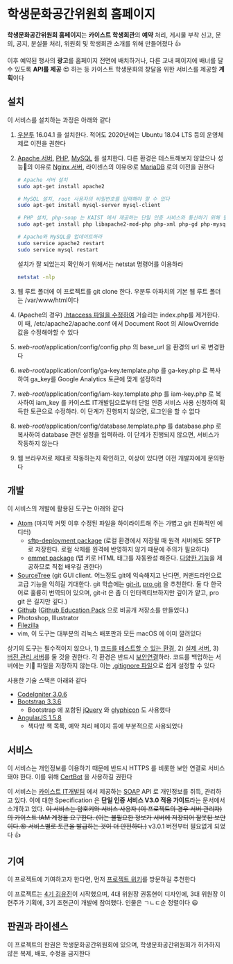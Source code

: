 # 학생문화공간위원회 홈페이지

**학생문화공간위원회 홈페이지**는 **카이스트 학생회관**의 **예약** 처리, 게시물 부착 신고, 문의, 공지, 분실물 처리, 위원회 및 학생회관 소개를 위해 만들어졌다 ​:+1:​

​이후 예약된 행사의 **광고**를 홈페이지 전면에 배치하거나, 다른 교내 페이지에 배너를 달 수 있도록 **API를 제공** :heart_eyes: 하는 등 카이스트 학생문화의 창달을 위한 서비스를 제공할 **계획**이다

## 설치

이 서비스를 설치하는 과정은 아래와 같다

1. [우분투](https://www.ubuntu.com) 16.04.1 을 설치한다. 적어도 2020년에는 Ubuntu 18.04 LTS 등의 운영체제로 이전을 권한다

2. [Apache 서버](https://httpd.apache.org), [PHP](http://php.net), [MySQL](https://www.mysql.com) 를 설치한다. 다른 환경은 테스트해보지 않았으나 성능:sparkling_heart:의 이유로 [Nginx 서버](https://www.nginx.com), 라이센스의 이유:cry:로 [MariaDB](https://mariadb.org) 로의 이전을 권한다

   ```bash
   # Apache 서버 설치
   sudo apt-get install apache2

   # MySQL 설치, root 사용자의 비밀번호를 입력해야 할 수 있다
   sudo apt-get install mysql-server mysql-client

   # PHP 설치, php-soap 는 KAIST 에서 제공하는 단일 인증 서비스와 통신하기 위해 필요하다
   sudo apt-get install php libapache2-mod-php php-xml php-gd php-mysql php-soap

   # Apache와 MySQL을 업데이트하라
   sudo service apache2 restart
   sudo service mysql restart
   ```

   설치가 잘 되었는지 확인하기 위해서는 netstat 명령어를 이용하라

   ```bash
   netstat -nlp
   ```

3. 웹 루트 폴더에 이 프로젝트를 git clone 한다. 우분투 아파치의 기본 웹 루트 폴더는 /var/www/html이다

4. (Apache의 경우) [.htaccess 파일을 수정하여](https://codeigniter.com/user_guide/general/urls.html#removing-the-index-php-file) 거슬리는 index.php를 제거한다. 이 때, /etc/apache2/apache.conf 에서 Document Root 의 AllowOverride 값을 수정해야할 수 있다

5. *web-root*/application/config/config.php 의 base_url 을 환경의 url 로 변경한다

6. *web-root*/application/config/ga-key.template.php 를 ga-key.php 로 복사하여 ga_key를 Google Analytics 토큰에 맞게 설정하라

7. *web-root*/application/config/iam-key.template.php 를 iam-key.php 로 복사하여 iam_key 를 카이스트 IT개발팀으로부터 단일 인증 서비스 사용 신청하여 획득한 토큰으로 수정하라. 이 단계가 진행되지 않으면, 로그인을 할 수 없다

8. *web-root*/application/config/database.template.php 를 database.php 로 복사하여 database 관련 설정을 입력하라. 이 단계가 진행되지 않으면, 서비스가 작동하지 않는다

9. 웹 브라우저로 제대로 작동하는지 확인하고, 이상이 있다면 이전 개발자에게 문의한다

## 개발

이 서비스의 개발에 활용된 도구는 아래와 같다

- [Atom](https://atom.io) (마지막 커밋 이후 수정된 파일을 하이라이트해 주는 가볍고 git 친화적인 에디터)
  - [sftp-deployment package](https://atom.io/packages/sftp-deployment) (로컬 환경에서 저장될 때 원격 서버에도 SFTP 로 저장한다. 로컬 삭제를 원격에 반영하지 않기 때문에 주의가 필요하다)
  - [emmet package](https://atom.io/packages/emmet) (탭 키로 HTML 태그를 자동완성 해준다. [다양한 기능](http://emmet.io)을 제공하므로 직접 배우길 권한다)
- [SourceTree](https://www.sourcetreeapp.com) (git GUI client. 어느정도 git에 익숙해지고 난다면, 커맨드라인으로 고급 기능을 익히길 기대한다. git 학습에는 [git-it](https://github.com/jlord/git-it-electron), [pro git](https://git-scm.com/book/ko/v2) 을 추천한다. 둘 다 한국어로 훌륭히 번역되어 있으며, git-it 은 좀 더 인터렉티브하지만 깊이가 얕고, pro git 은 길지만 깊다.)
- [Github](https://github.com) ([Github Education Pack](https://education.github.com/pack) 으로 비공개 저장소를 만들었다.)
- Photoshop, Illustrator
- [Filezilla](https://filezilla-project.org)
- vim, 이 도구는 대부분의 리눅스 배포판과 모든 macOS 에 이미 깔려있다

​상기의 도구는 필수적이지 않으나, 1) [코드를 테스트할 수 있는 환경](https://scspacedev.kaist.ac.kr), 2) [실제 서버](https://scspace.kaist.ac.kr), 3) [버전 관리 서버](https://github.com)를 둘 것을 권한다. 각 환경은 반드시 [보안연결](https://en.wikipedia.org/wiki/Transport_Layer_Security)하라. 코드를 백업하는 서버에는 키:key: 파일을 저장하지 않는다. 이는 [.gitignore 파일](https://git-scm.com/docs/gitignore)으로 쉽게 설정할 수 있다

사용한 기술 스택은 아래와 같다

- [CodeIgniter 3.0.6](https://codeigniter.com)
- [Bootstrap 3.3.6](http://getbootstrap.com)
  - Bootstrap 에 포함된 [jQuery](https://jquery.com) 와 [glyphicon](http://glyphicons.com) 도 사용했다
- [AngularJS 1.5.8](https://angularjs.org)
  - 책다방 책 목록, 예약 처리 페이지 등에 부분적으로 사용되었다

## 서비스

이 서비스는 개인정보를 이용하기 때문에 반드시 HTTPS 를 비롯한 보안 연결로 서비스 돼야 한다. 이를 위해 [CertBot](https://certbot.eff.org) 을 사용하길 권한다

​이 서비스는 [카이스트 IT개발팀](tel:+82-42-350-5283) 에서 제공하는 [SOAP](https://en.wikipedia.org/wiki/SOAP) API 로 개인정보를 취득, 관리하고 있다. 이에 대한 Specification 은 **단일 인증 서비스 V3.0 적용 가이드**라는 문서에서 소개하고 있다. ~~이 서비스는 암호키와 서비스 사용자 (이 프로젝트의 경우 서버 관리자) 의 카이스트 IAM 계정을 요구한다. (이는 불필요한 정보가 서버에 저장되어 잘못된 보안이다.:rage: 서비스별로 토큰을 발급하는 것이 더 안전하다.)~~ v3.0.1 버전부터 필요없게 되었다 :+1:

## 기여

이 프로젝트에 기여하고자 한다면, 먼저 [프로젝트 위키](https://github.com/scspace/scspace/wiki)를 방문하길 추천한다

이 프로젝트는 [4기 김유진](https://github.com/YujinGaya)이 시작했으며, 4대 위원장 권동현이 디자인에, 3대 위원장 이현주가 기획에, 3기 조현근이 개발에 참여했다. 인물은 ㄱㄴㄷ순 정렬이다 ​:smiley:​

## 판권과 라이센스

이 프로젝트의 판권은 학생문화공간위원회에 있으며, 학생문화공간위원회가 허가하지 않은 복제, 배포, 수정을 금지한다
